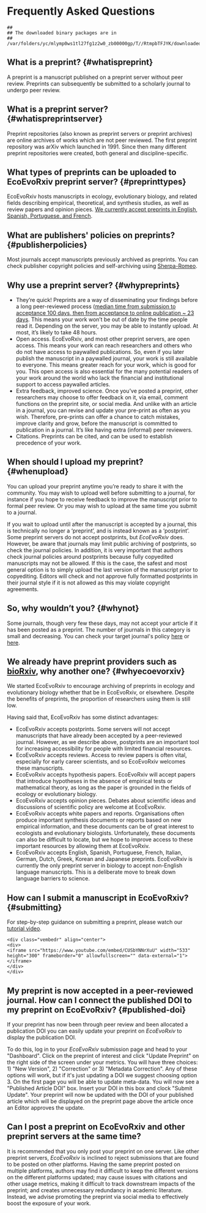 # Frequently Asked Questions 

```
## 
## The downloaded binary packages are in
## 	/var/folders/yc/mlymp0ws1tl27fg1z2w0_zb00000gp/T//RtmpbTFJYK/downloaded_packages
```

## What is a preprint? {#whatispreprint}
A preprint is a manuscript published on a preprint server without peer review. Preprints can subsequently be submitted to a scholarly journal to undergo peer review.

## What is a preprint server? {#whatispreprintserver}
Preprint repositories (also known as preprint servers or preprint archives) are online archives of works which are not peer reviewed. The first preprint repository was arXiv which launched in 1991. Since then many different preprint repositories were created, both general and discipline-specific.

## What types of preprints can be uploaded to EcoEvoRxiv preprint server? {#preprinttypes}
EcoEvoRxiv hosts manuscripts in ecology, evolutionary biology, and related fields describing empirical, theoretical, and synthesis studies, as well as review papers and opinion pieces. [We currently accept preprints in English, Spanish, Portuguese, and French](https://www.sortee.org/blog/2023/04/18/2023_ecoevorxiv_languages/). 

## What are publishers' policies on preprints? {#publisherpolicies}
Most journals accept manuscripts previously archived as preprints. You can check publisher copyright policies and self-archiving using [Sherpa-Romeo](https://v2.sherpa.ac.uk/romeo/).

## Why use a preprint server? {#whypreprints}
 - They’re quick! Preprints are a way of disseminating your findings before a long peer-reviewed process ([median time from submission to acceptance 100 days, then from acceptance to online publication ~ 23 days](https://doi.org/10.1038/530148a). This means your work won’t be out of date by the time people read it. Depending on the server, you may be able to instantly upload. At most, it’s likely to take 48 hours.  
 - Open access. EcoEvoRxiv, and most other preprint servers, are open access. This means your work can reach researchers and others who do not have access to paywalled publications. So, even if you later publish the manuscript in a paywalled journal, your work is still available to everyone. This means greater reach for your work, which is good for you. This open access is also  essential for the many potential readers of your work around the world who lack the financial and institutional support to access paywalled articles.  
 - Extra feedback, improved science. Once you’ve posted a preprint, other researchers may choose to offer feedback on it, via email, comment functions on the preprint site, or social media. And unlike with an article in a journal, you can revise and update your pre-print as often as you wish. Therefore, pre-prints can  offer a chance to catch mistakes, improve clarity and grow, before the manuscript is committed to publication in a journal. It’s like having extra (informal) peer reviewers.  
 - Citations. Preprints can be cited, and can be used to establish precedence of your work.  
 
## When should I upload my preprint? {#whenupload}
You can upload your preprint anytime  you’re ready to share it with the community. You may wish to upload well before submitting to a journal, for instance if you hope to receive feedback to improve the manuscript prior to formal peer review. Or you may wish to upload at the same time you submit to a journal.  

If you wait to upload until after the manuscript is accepted by a journal, this is technically no longer a ‘preprint’, and is instead known as a ‘postprint’. Some preprint servers do not accept postprints, but *EcoEvoRxiv* does. However, be aware that journals may limit public archiving of postprints, so check the journal policies. In addition, it is very important that authors check journal policies around postprints because fully copyedited manuscripts may not be allowed. If this is the case, the safest and most general option is to simply upload the last version of the manuscript prior to copyediting. Editors will check and not approve fully formatted postprints in their journal style if it is not allowed as this may violate copyright agreements.

## So, why wouldn’t you? {#whynot}
Some journals, though very few these days, may not accept your article if it has been posted as a preprint. The number of journals in this category is small and decreasing.  You can check your target journal's policy [here](https://en.wikipedia.org/wiki/List_of_academic_journals_by_preprint_policy) or [here](https://v2.sherpa.ac.uk/romeo/).  

## We already have preprint providers such as [bioRxiv](https://www.biorxiv.org/), why another one? {#whyecoevorxiv}
We started EcoEvoRxiv to encourage archiving of preprints in ecology and evolutionary biology whether that be in EcoEvoRxiv, or elsewhere. Despite the benefits of preprints, the proportion of researchers using them is still low. 

Having said that, EcoEvoRxiv has some distinct advantages:  

 - EcoEvoRxiv accepts postprints. Some servers will not accept manuscripts that have already been accepted by a peer-reviewed journal. However, as we describe above, postprints are an important tool for increasing accessibility for people with limited financial resources.
 - EcoEvoRxiv accepts reviews.  Access to review papers is often vital, especially for early career scientists, and so EcoEvoRxiv welcomes these manuscripts. 
 - EcoEvoRxiv accepts hypothesis papers.  EcoEvoRxiv will accept papers that introduce hypotheses in the absence of empirical tests or mathematical theory, as long as the paper is grounded in the fields of ecology or evolutionary biology.
 - EcoEvoRxiv accepts opinion pieces.  Debates about scientific ideas and discussions of scientific policy are welcome at EcoEvoRxiv.
 - EcoEvoRxiv accepts white papers and reports.  Organisations often produce important synthesis documents or reports based on new empirical information, and these documents can be of great interest to ecologists and evolutionary biologists. Unfortunately, these documents can also be difficult to locate, but we hope to improve access to these important resources by allowing them at EcoEvoRxiv. 
 - EcoEvoRxiv accepts English, Spanish, Portuguese, French, Italian, German, Dutch, Greek, Korean and Japanese preprints. EcoEvoRxiv is currently the only preprint server in biology to accept non-English language manuscripts. This is a deliberate move to break down language barriers to science.

## How can I submit a manuscript in EcoEvoRxiv? {#submitting}
For step-by-step guidance on submitting a preprint, please watch our [tutorial video](https://www.youtube.com/watch?v=CUSbYNNrXuU). 


```{=html}
<div class="vembedr" align="center">
<div>
<iframe src="https://www.youtube.com/embed/CUSbYNNrXuU" width="533" height="300" frameborder="0" allowfullscreen="" data-external="1"></iframe>
</div>
</div>
```

## My preprint is now accepted in a peer-reviewed journal. How can I connect the published DOI to my preprint on EcoEvoRxiv? {#published-doi}
If your preprint has now been through peer review and been allocated a publication DOI you can easily update your preprint on *EcoEvoRxiv* to display the publication DOI. 

To do this, log in to your *EcoEvoRxiv* submission page and head to your "Dashboard". Click on the preprint of interest and click "Update Preprint" on the right side of the screen under your metrics. You will have three choices: 1) "New Version", 2) "Correction" or 3) "Metadata Correction". Any of these options will work, but if it's just updating a DOI we suggest choosing option 3. On the first page you will be able to update meta-data. You will now see a "Published Article DOI" box. Insert your DOI in this box and clock "Submit Update". Your preprint will now be updated with the DOI of your published article which will be displayed on the preprint page above the article once an Editor approves the update. 

## Can I post a preprint on EcoEvoRxiv and other preprint servers at the same time?
It is recommended that you only post your preprint on one server. Like other preprint servers, *EcoEvoRxiv* is inclined to reject submissions that are found to be posted on other platforms. Having the same preprint posted on multiple platforms, authors may find it difficult to keep the different versions on the different platforms updated; may cause issues with citations and other usage metrics, making it difficult to track downstream impacts of the preprint; and creates unnecessary redundancy in academic literature. Instead, we advise promoting the preprint via social media to effectively boost the exposure of your work.
